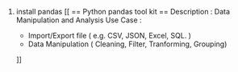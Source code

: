 1. install pandas
   [[
   == Python pandas tool kit ==
   Description : Data Manipulation and Analysis
   Use Case : </br>

    - Import/Export file ( e.g. CSV, JSON, Excel, SQL. )
    - Data Manipulation ( Cleaning, Filter, Tranforming, Grouping)

    ]]
